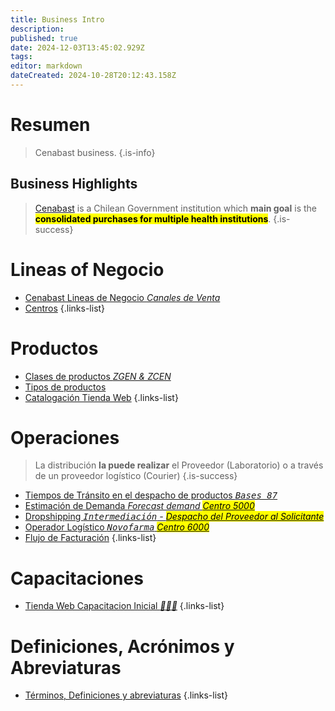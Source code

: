 ```yaml
---
title: Business Intro
description: 
published: true
date: 2024-12-03T13:45:02.929Z
tags: 
editor: markdown
dateCreated: 2024-10-28T20:12:43.158Z
---
```


# Resumen
> Cenabast business.
{.is-info}


## Business Highlights


> [Cenabast](https://www.cenabast.cl) is a Chilean Government institution which **main goal** is the <mark> **consolidated purchases for multiple health institutions**</mark>. 
{.is-success}

# Lineas of Negocio

- [Cenabast Lineas de Negocio *Canales de Venta*](lines-of-business)
- [Centros](centros)
{.links-list}

# Productos

- [Clases de productos *ZGEN & ZCEN*](products-classes)
- [Tipos de productos](products-type)
- [Catalogación Tienda Web](catalogacion)
{.links-list}

# Operaciones

> La distribución **la puede realizar** el Proveedor (Laboratorio) o a través de un proveedor logístico (Courier)
{.is-success}

- [Tiempos de Tránsito en el despacho de productos *<kbd>Bases 87</kbd>*](tiempos-de-transito-en-el-despacho-de-productos)
- [Estimación de Demanda *Forecast demand <mark>Centro 5000</mark>*](purchase-consolidation)
- [Dropshipping *<kbd>Intermediación</kbd> - <mark>Despacho del Proveedor al Solicitante</mark>*]()
- [Operador Logístico *<kbd>Novofarma</kbd> <mark>Centro 6000</mark>*](delivery-and-logistics)
- [Flujo de Facturación](flujo-de-facturacion)
{.links-list}

# Capacitaciones

- [Tienda Web Capacitacion Inicial *🧑🏻‍🎓*](tienda-web-onboarding)
{.links-list}

# Definiciones, Acrónimos y Abreviaturas

- [Términos, Definiciones y abreviaturas](terminos-y-definiciones-de-negocio)
{.links-list}




